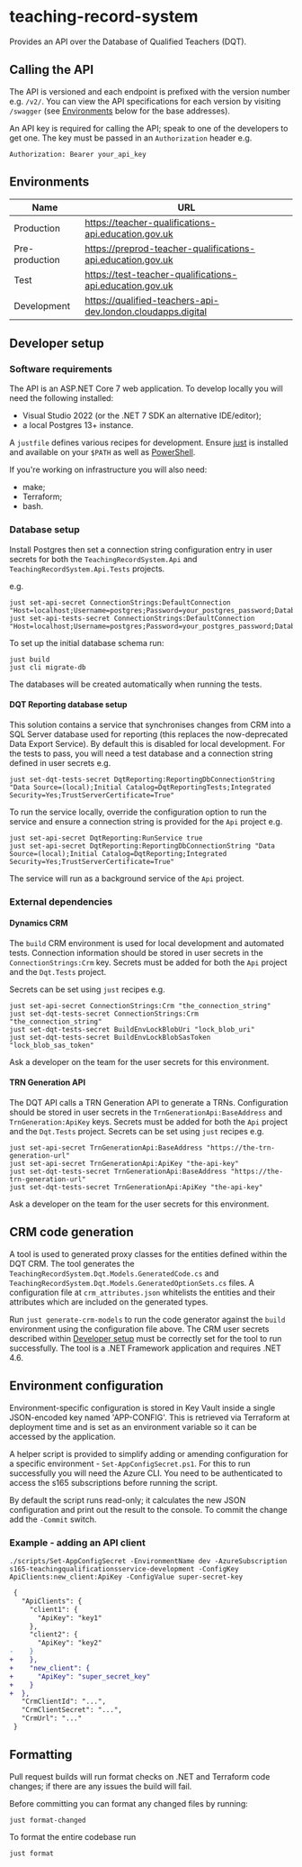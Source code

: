 # teaching-record-system

Provides an API over the Database of Qualified Teachers (DQT).


## Calling the API

The API is versioned and each endpoint is prefixed with the version number e.g. `/v2/`. You can view the API specifications for each version by visiting `/swagger` (see [Environments](#environments) below for the base addresses).

An API key is required for calling the API; speak to one of the developers to get one. The key must be passed in an `Authorization` header e.g.
```
Authorization: Bearer your_api_key
```


## Environments

| Name           | URL                                                         |
| -------------- | ----------------------------------------------------------- |
| Production     | https://teacher-qualifications-api.education.gov.uk         |
| Pre-production | https://preprod-teacher-qualifications-api.education.gov.uk |
| Test           | https://test-teacher-qualifications-api.education.gov.uk    |
| Development    | https://qualified-teachers-api-dev.london.cloudapps.digital |


## Developer setup

### Software requirements

The API is an ASP.NET Core 7 web application. To develop locally you will need the following installed:
- Visual Studio 2022 (or the .NET 7 SDK an alternative IDE/editor);
- a local Postgres 13+ instance.

A `justfile` defines various recipes for development. Ensure [just](https://just.systems/) is installed and available on your `$PATH` as well as [PowerShell](https://microsoft.com/PowerShell).

If you're working on infrastructure you will also need:
- make;
- Terraform;
- bash.

### Database setup

Install Postgres then set a connection string configuration entry in user secrets for both the `TeachingRecordSystem.Api` and `TeachingRecordSystem.Api.Tests` projects.

e.g.
```shell
just set-api-secret ConnectionStrings:DefaultConnection "Host=localhost;Username=postgres;Password=your_postgres_password;Database=dqt"
just set-api-tests-secret ConnectionStrings:DefaultConnection "Host=localhost;Username=postgres;Password=your_postgres_password;Database=dqt_tests"
```

To set up the initial database schema run:
```shell
just build
just cli migrate-db
```

The databases will be created automatically when running the tests.

#### DQT Reporting database setup

This solution contains a service that synchronises changes from CRM into a SQL Server database used for reporting (this replaces the now-deprecated Data Export Service). By default this is disabled for local development. For the tests to pass, you will need a test database and a connection string defined in user secrets e.g.
```shell
just set-dqt-tests-secret DqtReporting:ReportingDbConnectionString "Data Source=(local);Initial Catalog=DqtReportingTests;Integrated Security=Yes;TrustServerCertificate=True"
```

To run the service locally, override the configuration option to run the service and ensure a connection string is provided for the `Api` project e.g.
```shell
just set-api-secret DqtReporting:RunService true
just set-api-secret DqtReporting:ReportingDbConnectionString "Data Source=(local);Initial Catalog=DqtReporting;Integrated Security=Yes;TrustServerCertificate=True"
```
The service will run as a background service of the `Api` project.


### External dependencies

#### Dynamics CRM

The `build` CRM environment is used for local development and automated tests. Connection information should be stored in user secrets in the `ConnectionStrings:Crm` key. Secrets must be added for both the `Api` project and the `Dqt.Tests` project.

Secrets can be set using `just` recipes e.g.
```shell
just set-api-secret ConnectionStrings:Crm "the_connection_string"
just set-dqt-tests-secret ConnectionStrings:Crm "the_connection_string"
just set-dqt-tests-secret BuildEnvLockBlobUri "lock_blob_uri"
just set-dqt-tests-secret BuildEnvLockBlobSasToken "lock_blob_sas_token"
```
Ask a developer on the team for the user secrets for this environment.

#### TRN Generation API

The DQT API calls a TRN Generation API to generate a TRNs. Configuration should be stored in user secrets in the `TrnGenerationApi:BaseAddress` and `TrnGeneration:ApiKey` keys. Secrets must be added for both the `Api` project and the `Dqt.Tests` project. Secrets can be set using `just` recipes e.g.
```shell
just set-api-secret TrnGenerationApi:BaseAddress "https://the-trn-generation-url"
just set-api-secret TrnGenerationApi:ApiKey "the-api-key"
just set-dqt-tests-secret TrnGenerationApi:BaseAddress "https://the-trn-generation-url"
just set-dqt-tests-secret TrnGenerationApi:ApiKey "the-api-key"
```
Ask a developer on the team for the user secrets for this environment.


## CRM code generation

A tool is used to generated proxy classes for the entities defined within the DQT CRM.
The tool generates the `TeachingRecordSystem.Dqt.Models.GeneratedCode.cs` and `TeachingRecordSystem.Dqt.Models.GeneratedOptionSets.cs` files.
A configuration file at `crm_attributes.json` whitelists the entities and their attributes which are included on the generated types.

Run `just generate-crm-models` to run the code generator against the `build` environment using the configuration file above.
The CRM user secrets described within [Developer setup](#dynamics-crm) must be correctly set for the tool to run successfully.
The tool is a .NET Framework application and requires .NET 4.6.


## Environment configuration

Environment-specific configuration is stored in Key Vault inside a single JSON-encoded key named 'APP-CONFIG'.
This is retrieved via Terraform at deployment time and is set as an environment variable so it can be accessed by the application.

A helper script is provided to simplify adding or amending configuration for a specific environment - `Set-AppConfigSecret.ps1`.
For this to run successfully you will need the Azure CLI. You need to be authenticated to access the s165 subscriptions before running the script.

By default the script runs read-only; it calculates the new JSON configuration and print out the result to the console. To commit the change add the `-Commit` switch.

### Example - adding an API client

```shell
./scripts/Set-AppConfigSecret -EnvironmentName dev -AzureSubscription s165-teachingqualificationsservice-development -ConfigKey ApiClients:new_client:ApiKey -ConfigValue super-secret-key
```

```diff
 {
   "ApiClients": {
     "client1": {
       "ApiKey": "key1"
     },
     "client2": {
       "ApiKey": "key2"
-    }
+    },
+    "new_client": {
+      "ApiKey": "super_secret_key"
+    }
+  },
   "CrmClientId": "...",
   "CrmClientSecret": "...",
   "CrmUrl": "..."
 }
```


## Formatting

Pull request builds will run format checks on .NET and Terraform code changes; if there are any issues the build will fail.

Before committing you can format any changed files by running:
```shell
just format-changed
```

To format the entire codebase run
```shell
just format
```
